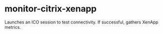 monitor-citrix-xenapp
=====================

Launches an ICO session to test connectivity.  If successful, gathers XenApp metrics.
